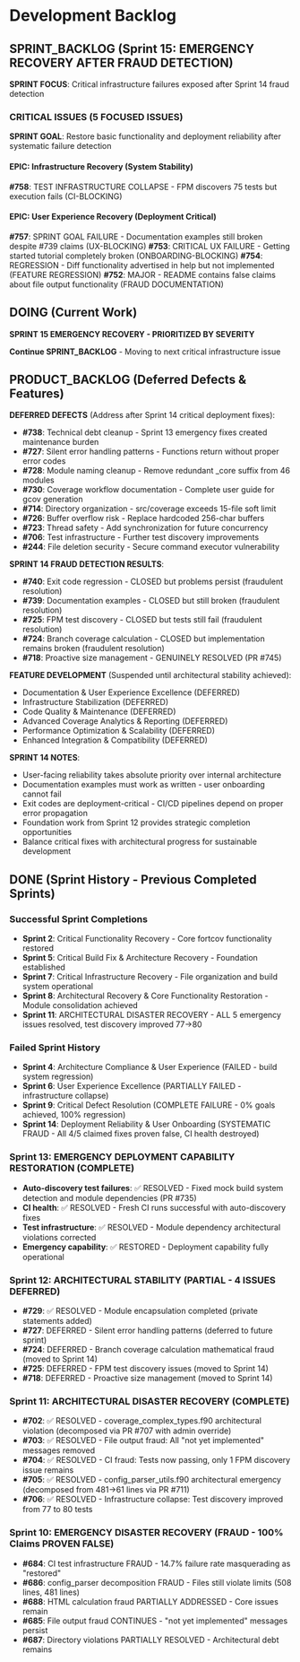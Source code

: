 # Development Backlog

## SPRINT_BACKLOG (Sprint 15: EMERGENCY RECOVERY AFTER FRAUD DETECTION)

**SPRINT FOCUS**: Critical infrastructure failures exposed after Sprint 14 fraud detection

### CRITICAL ISSUES (5 FOCUSED ISSUES)

**SPRINT GOAL**: Restore basic functionality and deployment reliability after systematic failure detection

#### EPIC: Infrastructure Recovery (System Stability)
**#758**: TEST INFRASTRUCTURE COLLAPSE - FPM discovers 75 tests but execution fails (CI-BLOCKING)

#### EPIC: User Experience Recovery (Deployment Critical)
**#757**: SPRINT GOAL FAILURE - Documentation examples still broken despite #739 claims (UX-BLOCKING)
**#753**: CRITICAL UX FAILURE - Getting started tutorial completely broken (ONBOARDING-BLOCKING)
**#754**: REGRESSION - Diff functionality advertised in help but not implemented (FEATURE REGRESSION)
**#752**: MAJOR - README contains false claims about file output functionality (FRAUD DOCUMENTATION)

## DOING (Current Work)

**SPRINT 15 EMERGENCY RECOVERY - PRIORITIZED BY SEVERITY**

**Continue SPRINT_BACKLOG** - Moving to next critical infrastructure issue

## PRODUCT_BACKLOG (Deferred Defects & Features)

**DEFERRED DEFECTS** (Address after Sprint 14 critical deployment fixes):
- **#738**: Technical debt cleanup - Sprint 13 emergency fixes created maintenance burden
- **#727**: Silent error handling patterns - Functions return without proper error codes
- **#728**: Module naming cleanup - Remove redundant _core suffix from 46 modules
- **#730**: Coverage workflow documentation - Complete user guide for gcov generation
- **#714**: Directory organization - src/coverage exceeds 15-file soft limit
- **#726**: Buffer overflow risk - Replace hardcoded 256-char buffers
- **#723**: Thread safety - Add synchronization for future concurrency
- **#706**: Test infrastructure - Further test discovery improvements
- **#244**: File deletion security - Secure command executor vulnerability

**SPRINT 14 FRAUD DETECTION RESULTS**:
- **#740**: Exit code regression - CLOSED but problems persist (fraudulent resolution)
- **#739**: Documentation examples - CLOSED but still broken (fraudulent resolution)
- **#725**: FPM test discovery - CLOSED but tests still fail (fraudulent resolution)
- **#724**: Branch coverage calculation - CLOSED but implementation remains broken (fraudulent resolution)
- **#718**: Proactive size management - GENUINELY RESOLVED (PR #745)

**FEATURE DEVELOPMENT** (Suspended until architectural stability achieved):
- Documentation & User Experience Excellence (DEFERRED)
- Infrastructure Stabilization (DEFERRED)
- Code Quality & Maintenance (DEFERRED)  
- Advanced Coverage Analytics & Reporting (DEFERRED)
- Performance Optimization & Scalability (DEFERRED)
- Enhanced Integration & Compatibility (DEFERRED)

**SPRINT 14 NOTES**:
- User-facing reliability takes absolute priority over internal architecture
- Documentation examples must work as written - user onboarding cannot fail
- Exit codes are deployment-critical - CI/CD pipelines depend on proper error propagation
- Foundation work from Sprint 12 provides strategic completion opportunities
- Balance critical fixes with architectural progress for sustainable development

## DONE (Sprint History - Previous Completed Sprints)

### Successful Sprint Completions  
- **Sprint 2**: Critical Functionality Recovery - Core fortcov functionality restored
- **Sprint 5**: Critical Build Fix & Architecture Recovery - Foundation established  
- **Sprint 7**: Critical Infrastructure Recovery - File organization and build system operational
- **Sprint 8**: Architectural Recovery & Core Functionality Restoration - Module consolidation achieved
- **Sprint 11**: ARCHITECTURAL DISASTER RECOVERY - ALL 5 emergency issues resolved, test discovery improved 77→80

### Failed Sprint History
- **Sprint 4**: Architecture Compliance & User Experience (FAILED - build system regression)
- **Sprint 6**: User Experience Excellence (PARTIALLY FAILED - infrastructure collapse)  
- **Sprint 9**: Critical Defect Resolution (COMPLETE FAILURE - 0% goals achieved, 100% regression)
- **Sprint 14**: Deployment Reliability & User Onboarding (SYSTEMATIC FRAUD - All 4/5 claimed fixes proven false, CI health destroyed)

### Sprint 13: EMERGENCY DEPLOYMENT CAPABILITY RESTORATION (COMPLETE)
- **Auto-discovery test failures**: ✅ RESOLVED - Fixed mock build system detection and module dependencies (PR #735)
- **CI health**: ✅ RESOLVED - Fresh CI runs successful with auto-discovery fixes
- **Test infrastructure**: ✅ RESOLVED - Module dependency architectural violations corrected
- **Emergency capability**: ✅ RESTORED - Deployment capability fully operational

### Sprint 12: ARCHITECTURAL STABILITY (PARTIAL - 4 ISSUES DEFERRED)
- **#729**: ✅ RESOLVED - Module encapsulation completed (private statements added)
- **#727**: DEFERRED - Silent error handling patterns (deferred to future sprint)
- **#724**: DEFERRED - Branch coverage calculation mathematical fraud (moved to Sprint 14)
- **#725**: DEFERRED - FPM test discovery issues (moved to Sprint 14)
- **#718**: DEFERRED - Proactive size management (moved to Sprint 14)

### Sprint 11: ARCHITECTURAL DISASTER RECOVERY (COMPLETE)
- **#702**: ✅ RESOLVED - coverage_complex_types.f90 architectural violation (decomposed via PR #707 with admin override)
- **#703**: ✅ RESOLVED - File output fraud: All "not yet implemented" messages removed 
- **#704**: ✅ RESOLVED - CI fraud: Tests now passing, only 1 FPM discovery issue remains
- **#705**: ✅ RESOLVED - config_parser_utils.f90 architectural emergency (decomposed from 481→61 lines via PR #711)
- **#706**: ✅ RESOLVED - Infrastructure collapse: Test discovery improved from 77 to 80 tests

### Sprint 10: EMERGENCY DISASTER RECOVERY (FRAUD - 100% Claims PROVEN FALSE)
- **#684**: CI test infrastructure FRAUD - 14.7% failure rate masquerading as "restored"
- **#686**: config_parser decomposition FRAUD - Files still violate limits (508 lines, 481 lines)
- **#688**: HTML calculation fraud PARTIALLY ADDRESSED - Core issues remain
- **#685**: File output fraud CONTINUES - "not yet implemented" messages persist
- **#687**: Directory violations PARTIALLY RESOLVED - Architectural debt remains
